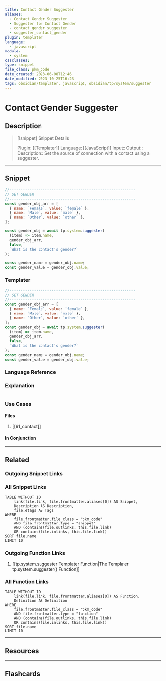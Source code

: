 ```yaml
---
title: Contact Gender Suggester
aliases:
  - Contact Gender Suggester
  - Suggester for Contact Gender
  - contact_gender_suggester
  - suggester_contact_gender
plugin: templater
language:
  - javascript
module:
  - system
cssclasses:
type: snippet
file_class: pkm_code
date_created: 2023-06-08T12:46
date_modified: 2023-10-25T16:23
tags: obsidian/templater, javascript, obsidian/tp/system/suggester
---
```

# Contact Gender Suggester

## Description

> [!snippet] Snippet Details
>
> Plugin: [[Templater]]
> Language: [[JavaScript]]
> Input::
> Output::
> Description:: Set the source of connection with a contact using a suggester.

---

## Snippet

<!-- Add the full code including explanatory comments  -->

```javascript
//---------------------------------------------------------
// SET GENDER
//---------------------------------------------------------
const gender_obj_arr = [
  { name: `Female`, value: `female` },
  { name: `Male`, value: `male` },
  { name: `Other`, value: `other` },
];

const gender_obj = await tp.system.suggester(
  (item) => item.name,
  gender_obj_arr,
  false,
  `What is the contact's gender?`
);

const gender_name = gender_obj.name;
const gender_value = gender_obj.value;
```

### Templater

<!-- Add the full code excluding explanatory comments  -->

```javascript
//---------------------------------------------------------
// SET GENDER
//---------------------------------------------------------
const gender_obj_arr = [
  { name: `Female`, value: `female` },
  { name: `Male`, value: `male` },
  { name: `Other`, value: `other` },
];
const gender_obj = await tp.system.suggester(
  (item) => item.name,
  gender_obj_arr,
  false,
  `What is the contact's gender?`
);
const gender_name = gender_obj.name;
const gender_value = gender_obj.value;
```

### Language Reference

<!-- Recreate the code with links to files  -->

### Explanation

```javascript

```

### Use Cases

#### Files

<!-- Files containing the snippet  -->

1. [[61_contact]]

#### In Conjunction

<!-- Snippets used together with this snippet  -->

---

## Related

### Outgoing Snippet Links

<!-- Link related snippet here -->

### All Snippet Links

<!-- Query limit 10  -->

```dataview
TABLE WITHOUT ID
	link(file.link, file.frontmatter.aliases[0]) AS Snippet,
	Description AS Description,
	file.etags AS Tags
WHERE
	file.frontmatter.file_class = "pkm_code"
	AND file.frontmatter.type = "snippet"
	AND (contains(file.outlinks, this.file.link)
	OR contains(file.inlinks, this.file.link))
SORT file.name
LIMIT 10
```

### Outgoing Function Links

<!-- Link related functions here -->

1. [[tp.system.suggester Templater Function|The Templater tp.system.suggester() Function]]

### All Function Links

<!-- Query limit 10  -->

```dataview
TABLE WITHOUT ID
	link(file.link, file.frontmatter.aliases[0]) AS Function,
	Definition AS Definition
WHERE
	file.frontmatter.file_class = "pkm_code"
	AND file.frontmatter.type = "function"
	AND (contains(file.outlinks, this.file.link)
	OR contains(file.inlinks, this.file.link))
SORT file.name
LIMIT 10
```

---

## Resources

---

## Flashcards
